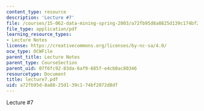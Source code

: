 ```yaml
---
content_type: resource
description: 'Lecture #7'
file: /courses/15-062-data-mining-spring-2003/a72fb95d8a8825d139c174bf2072d8df_lecture7.pdf
file_type: application/pdf
learning_resource_types:
- Lecture Notes
license: https://creativecommons.org/licenses/by-nc-sa/4.0/
ocw_type: OCWFile
parent_title: Lecture Notes
parent_type: CourseSection
parent_uid: 07f6fc92-83da-6af9-685f-e4cb0ac80346
resourcetype: Document
title: lecture7.pdf
uid: a72fb95d-8a88-25d1-39c1-74bf2072d8df
---
```

Lecture #7